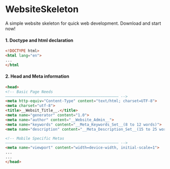 # WebsiteSkeleton
A simple website skeleton for quick web development. Download and start now!

#### 1. Doctype and html declaration
```html
<!DOCTYPE html>
<html lang="en">
...
</html
```

#### 2. Head and Meta information
```html
<head>
<!-- Basic Page Needs
–––––––––––––––––––––––––––––––––––––––––––––––––– -->
<meta http-equiv="Content-Type" content="text/html; charset=UTF-8">
<meta charset="utf-8">
<title>__Websit_Title__.</title>
<meta name="generator" content="1.0">
<meta name="author" content="__Website_Admin__">
<meta name="keywords" content="__Meta_Keywords_Set__(8 to 12 words)">
<meta name="description" content="__Meta_Description_Set__(15 to 25 words)">

<!-- Mobile Specific Metas
–––––––––––––––––––––––––––––––––––––––––––––––––– -->
<meta name="viewport" content="width=device-width, initial-scale=1">
...
...
</head>
```
